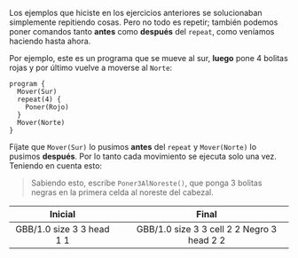 Los ejemplos que hiciste en los ejercicios anteriores se solucionaban simplemente repitiendo cosas. Pero no todo es repetir; también podemos poner comandos tanto **antes** como **después** del `repeat`, como veníamos haciendo hasta ahora.

Por ejemplo, este es un programa que se mueve al sur, **luego** pone 4 bolitas rojas y por último vuelve a moverse al `Norte`:

```gobstones
program {
  Mover(Sur)
  repeat(4) {
    Poner(Rojo)
  }
  Mover(Norte)
}
```

Fíjate que `Mover(Sur)` lo pusimos **antes** del `repeat` y `Mover(Norte)` lo pusimos **después**. Por lo tanto cada movimiento se ejecuta solo una vez. Teniendo en cuenta esto:

> Sabiendo esto, escribe `Poner3AlNoreste()`, que ponga 3 bolitas negras en la primera celda al noreste del cabezal.

<table class= "table" style="width:100%">
  <thead>
  <tr>
    <th style="text-align: center">Inicial</th>
    <th style="text-align: center"></th> 
    <th style="text-align: center">Final</th>
  </tr>
  </thead>
  <tbody>
  <tr>
    <td style="text-align: center">  
      <gs-board>
        GBB/1.0
        size 3 3
        head 1 1
      </gs-board>
    </td>
    <td style="text-align: center"><i class="fa fa-arrow-right"></i></td> 
    <td style="text-align: center">
      <gs-board>
        GBB/1.0
        size 3 3
        cell 2 2 Negro 3
        head 2 2
      </gs-board>
    </td>
  </tr>
  <tbody>
</table>